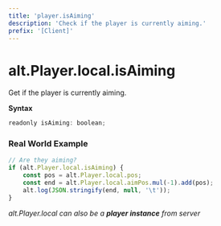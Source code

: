 ```yaml
---
title: 'player.isAiming'
description: 'Check if the player is currently aiming.'
prefix: '[Client]'
---
```


# alt.Player.local.isAiming

Get if the player is currently aiming.

**Syntax**

```js
readonly isAiming: boolean;
```

### Real World Example

```js
// Are they aiming?
if (alt.Player.local.isAiming) {
    const pos = alt.Player.local.pos;
    const end = alt.Player.local.aimPos.mul(-1).add(pos);
    alt.log(JSON.stringify(end, null, '\t'));
}
```

_alt.Player.local can also be a **player instance** from server_
